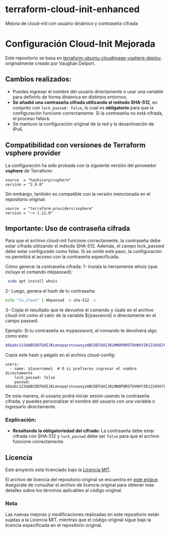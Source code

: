 # terraform-cloud-init-enhanced
Mejora de cloud-init con usuario dinámico y contraseña cifrada

# Configuración Cloud-Init Mejorada

Este repositorio se basa en [terraform-ubuntu-cloudimage-vsphere-deploy](https://github.com/vrd83/terraform-ubuntu-cloudimage-vsphere-deploy), originalmente creado por Vaughan Delport.

## Cambios realizados:
- Puedes ingresar el nombre del usuario directamente o usar una variable para definirlo de forma dinámica en distintos entornos.
- **Se añadió una contraseña cifrada utilizando el método SHA-512**, en conjunto con `lock_passwd: false`, lo cual es **obligatorio** para que la configuración funcione correctamente. Si la contraseña no está cifrada, el proceso fallará.
- Se mantuvo la configuración original de la red y la desactivación de IPv6.

## Compatibilidad con versiones de Terraform vsphere provider

La configuración ha sido probada con la siguiente versión del proveedor **vsphere** de Terraform:

```hcl
source  = "hashicorp/vsphere"
version = "2.9.0"

```

Sin embargo, también es compatible con la versión mencionada en el repositorio original:

```hcl
source  = "terraform-providers/vsphere"
version = "~> 1.11.0"

```

## Importante: Uso de contraseña cifrada

Para que el archivo cloud-init funcione correctamente, la contraseña debe estar cifrada utilizando el método SHA-512. Además, el campo lock_passwd debe estar configurado como false. Si se omite este paso, la configuración no permitirá el acceso con la contraseña especificada.

Cómo generar la contraseña cifrada:
1- Instala la herramienta whois (que incluye el comando mkpasswd):

```bash
 sudo apt install whois
```

2- Luego, genera el hash de tu contraseña:

```bash
echo "tu_clave" | mkpasswd -m sha-512 -s
```
3- Copia el resultado que te devuelve el comando y úsalo en el archivo cloud-init como el valor de la variable ${password} o directamente en el campo passwd.

Ejemplo:
Si tu contraseña es mypassword, el comando te devolverá algo como esto:

```bash
$6$abc123$ABCDEFGHIJKLmnopqrstuvwxyzABCDEFGHIJKLMNOPQRSTUVWXYZ0123456789abcdefghijklmnopqrstuv
```
Copia este hash y pégalo en el archivo cloud-config:

```hcl
users:
  - name: ${username}  # O si prefieres ingresar el nombre directamente
    lock_passwd: false
    passwd: $6$abc123$ABCDEFGHIJKLmnopqrstuvwxyzABCDEFGHIJKLMNOPQRSTUVWXYZ0123456789abcdefghijklmnopqrstuv
```
De esta manera, el usuario podrá iniciar sesión usando la contraseña cifrada, y puedes personalizar el nombre del usuario con una variable o ingresarlo directamente.


### Explicación:
- **Resaltando la obligatoriedad del cifrado**: La contraseña debe estar cifrada con SHA-512 y `lock_passwd` debe ser `false` para que el archivo funcione correctamente.


## Licencia

Este proyecto está licenciado bajo la [Licencia MIT](LICENSE). 

El archivo de licencia del repositorio original se encuentra en [este enlace](https://github.com/vrd83/terraform-ubuntu-cloudimage-vsphere-deploy/blob/main/LICENSE). Asegúrate de consultar el archivo de licencia original para obtener más detalles sobre los términos aplicables al código original.

### Nota

Las nuevas mejoras y modificaciones realizadas en este repositorio están sujetas a la Licencia MIT, mientras que el código original sigue bajo la licencia especificada en el repositorio original.